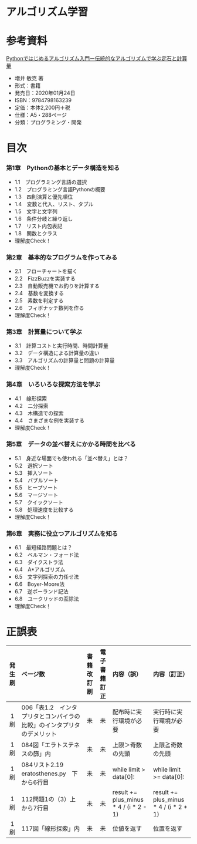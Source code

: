 # アルゴリズム学習

# 参考資料
[Pythonではじめるアルゴリズム入門ー伝統的なアルゴリズムで学ぶ定石と計算量](https://www.amazon.co.jp/Python%E3%81%A7%E3%81%AF%E3%81%98%E3%82%81%E3%82%8B%E3%82%A2%E3%83%AB%E3%82%B4%E3%83%AA%E3%82%BA%E3%83%A0%E5%85%A5%E9%96%80-%E4%BC%9D%E7%B5%B1%E7%9A%84%E3%81%AA%E3%82%A2%E3%83%AB%E3%82%B4%E3%83%AA%E3%82%BA%E3%83%A0%E3%81%A7%E5%AD%A6%E3%81%B6%E5%AE%9A%E7%9F%B3%E3%81%A8%E8%A8%88%E7%AE%97%E9%87%8F-%E5%A2%97%E4%BA%95-%E6%95%8F%E5%85%8B-ebook/dp/B0822N5RMS/ref=sr_1_2?__mk_ja_JP=%E3%82%AB%E3%82%BF%E3%82%AB%E3%83%8A&dchild=1&keywords=python+%E3%82%A2%E3%83%AB%E3%82%B4%E3%83%AA%E3%82%BA%E3%83%A0&qid=1603549421&sr=8-2)
 
- 増井 敏克 著
- 形式：書籍
- 発売日：2020年01月24日
- ISBN：9784798163239
- 定価：本体2,200円＋税
- 仕様：A5・288ページ
- 分類：プログラミング・開発


# 目次
### 第1章　Pythonの基本とデータ構造を知る
- 1.1　プログラミング言語の選択
- 1.2　プログラミング言語Pythonの概要
- 1.3　四則演算と優先順位
- 1.4　変数と代入、リスト、タプル
- 1.5　文字と文字列
- 1.6　条件分岐と繰り返し
- 1.7　リスト内包表記
- 1.8　関数とクラス
- 理解度Check！

### 第2章　基本的なプログラムを作ってみる
- 2.1　フローチャートを描く
- 2.2　FizzBuzzを実装する
- 2.3　自動販売機でお釣りを計算する　
- 2.4　基数を変換する
- 2.5　素数を判定する
- 2.6　フィボナッチ数列を作る
- 理解度Check！

### 第3章　計算量について学ぶ
- 3.1　計算コストと実行時間、時間計算量
- 3.2　データ構造による計算量の違い
- 3.3　アルゴリズムの計算量と問題の計算量
- 理解度Check！

### 第4章　いろいろな探索方法を学ぶ
- 4.1　線形探索
- 4.2　二分探索
- 4.3　木構造での探索
- 4.4　さまざまな例を実装する
- 理解度Check！

### 第5章　データの並べ替えにかかる時間を比べる
- 5.1　身近な場面でも使われる「並べ替え」とは？
- 5.2　選択ソート　
- 5.3　挿入ソート
- 5.4　バブルソート
- 5.5　ヒープソート
- 5.6　マージソート
- 5.7　クイックソート
- 5.8　処理速度を比較する
- 理解度Check！

### 第6章　実務に役立つアルゴリズムを知る
- 6.1　最短経路問題とは？
- 6.2　ベルマン・フォード法
- 6.3　ダイクストラ法
- 6.4　A*アルゴリズム
- 6.5　文字列探索の力任せ法
- 6.6　Boyer-Moore法
- 6.7　逆ポーランド記法
- 6.8　ユークリッドの互除法
- 理解度Check！

 
# 正誤表

| 発生刷 | ページ数 | 書籍改訂刷 | 電子書籍訂正 | 内容（誤） | 内容（訂正） |
|:---------:|:---------|:---------:|:---------:|:---------|:---------| 
| 1刷 | 006「表1.2　インタプリタとコンパイラの比較」のインタプリタのデメリット | 未 | 未 | 配布時に実行環境が必要 | 実行時に実行環境が必要 |
| 1刷 | 084図「エラトステネスの篩」内 | 未 | 未 | 上限＞奇数の先頭 | 上限≧奇数の先頭 |
| 1刷 | 084リスト2.19　eratosthenes.py　下から6行目 | 未 | 未 | while limit > data[0]: | while limit >= data[0]:|
| 1刷 | 112問題1の（3）上から7行目 | 未 | 未 | result += plus_minus * 4 / (i * 2 - 1) | result += plus_minus * 4 / (i * 2 + 1) |
| 1刷 | 117図「線形探索」内 | 未 | 未 | 位値を返す | 位置を返す |

